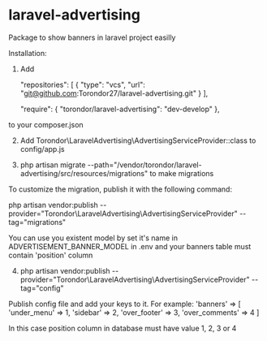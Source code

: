 # laravel-advertising
Package to show banners in laravel project easilly

Installation:

1) Add

    "repositories": [
        {
            "type": "vcs",
            "url": "git@github.com:Torondor27/laravel-advertising.git"
        }
    ],
    
    "require": {
        "torondor/laravel-advertising": "dev-develop"
    },
    
to your composer.json
    
2) Add Torondor\LaravelAdvertising\AdvertisingServiceProvider::class to config/app.js

3) php artisan migrate --path="/vendor/torondor/laravel-advertising/src/resources/migrations" to make migrations

To customize the migration, publish it with the following command:

php artisan vendor:publish --provider="Torondor\LaravelAdvertising\AdvertisingServiceProvider" --tag="migrations"

You can use you existent model by set it's name in ADVERTISEMENT_BANNER_MODEL in .env and your banners table must contain 
'position'  column

4) php artisan vendor:publish --provider="Torondor\LaravelAdvertising\AdvertisingServiceProvider" --tag="config"

Publish config file and add your keys to it. For example: 'banners' => [ 'under_menu' => 1, 'sidebar' => 2, 'over_footer' => 3, 'over_comments' => 4 ]

In this case position column in database must have value 1, 2, 3 or 4
